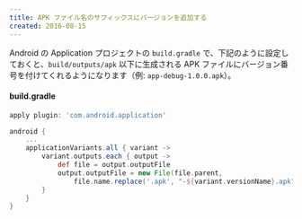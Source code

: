 ```yaml
---
title: APK ファイル名のサフィックスにバージョンを追加する
created: 2016-08-15
---
```


Android の Application プロジェクトの `build.gradle` で、下記のように設定しておくと、`build/outputs/apk` 以下に生成される APK ファイルにバージョン番号を付けてくれるようになります（例: `app-debug-1.0.0.apk`）。

#### build.gradle

```groovy
apply plugin: 'com.android.application'

android {
    ...
    applicationVariants.all { variant ->
        variant.outputs.each { output ->
            def file = output.outputFile
            output.outputFile = new File(file.parent,
                file.name.replace('.apk', "-${variant.versionName}.apk"))
        }
    }
}
```

